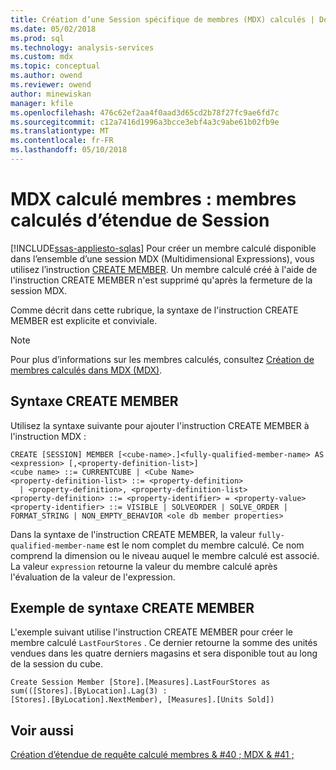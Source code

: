 ```yaml
---
title: Création d’une Session spécifique de membres (MDX) calculés | Documents Microsoft
ms.date: 05/02/2018
ms.prod: sql
ms.technology: analysis-services
ms.custom: mdx
ms.topic: conceptual
ms.author: owend
ms.reviewer: owend
author: minewiskan
manager: kfile
ms.openlocfilehash: 476c62ef2aa4f0aad3d65cd2b78f27fc9ae6fd7c
ms.sourcegitcommit: c12a7416d1996a3bcce3ebf4a3c9abe61b02fb9e
ms.translationtype: MT
ms.contentlocale: fr-FR
ms.lasthandoff: 05/10/2018
---
```

# <a name="mdx-calculated-members---session-scoped-calculated-members"></a>MDX calculé membres : membres calculés d’étendue de Session
[!INCLUDE[ssas-appliesto-sqlas](../../../includes/ssas-appliesto-sqlas.md)]
  Pour créer un membre calculé disponible dans l’ensemble d’une session MDX (Multidimensional Expressions), vous utilisez l’instruction [CREATE MEMBER](../../../mdx/mdx-data-definition-create-member.md). Un membre calculé créé à l'aide de l'instruction CREATE MEMBER n'est supprimé qu'après la fermeture de la session MDX.  
  
 Comme décrit dans cette rubrique, la syntaxe de l'instruction CREATE MEMBER est explicite et conviviale.  
  
> [!NOTE]  
>  Pour plus d’informations sur les membres calculés, consultez [Création de membres calculés dans MDX &#40;MDX&#41;](../../../analysis-services/multidimensional-models/mdx/mdx-calculated-members-building-calculated-members.md).  
  
## <a name="create-member-syntax"></a>Syntaxe CREATE MEMBER  
 Utilisez la syntaxe suivante pour ajouter l'instruction CREATE MEMBER à l'instruction MDX :  
  
```  
CREATE [SESSION] MEMBER [<cube-name>.]<fully-qualified-member-name> AS <expression> [,<property-definition-list>]  
<cube name> ::= CURRENTCUBE | <Cube Name>  
<property-definition-list> ::= <property-definition>  
  | <property-definition>, <property-definition-list>  
<property-definition> ::= <property-identifier> = <property-value>  
<property-identifier> ::= VISIBLE | SOLVEORDER | SOLVE_ORDER | FORMAT_STRING | NON_EMPTY_BEHAVIOR <ole db member properties>  
```  
  
 Dans la syntaxe de l'instruction CREATE MEMBER, la valeur `fully-qualified-member-name` est le nom complet du membre calculé. Ce nom comprend la dimension ou le niveau auquel le membre calculé est associé. La valeur `expression` retourne la valeur du membre calculé après l'évaluation de la valeur de l'expression.  
  
## <a name="create-member-example"></a>Exemple de syntaxe CREATE MEMBER  
 L'exemple suivant utilise l'instruction CREATE MEMBER pour créer le membre calculé `LastFourStores` . Ce dernier retourne la somme des unités vendues dans les quatre derniers magasins et sera disponible tout au long de la session du cube.  
  
```  
Create Session Member [Store].[Measures].LastFourStores as   
sum(([Stores].[ByLocation].Lag(3) :  
[Stores].[ByLocation].NextMember), [Measures].[Units Sold])  
```  
  
## <a name="see-also"></a>Voir aussi  
 [Création d’étendue de requête calculé membres & #40 ; MDX & #41 ;](../../../analysis-services/multidimensional-models/mdx/mdx-calculated-members-query-scoped-calculated-members.md)  
  
  
